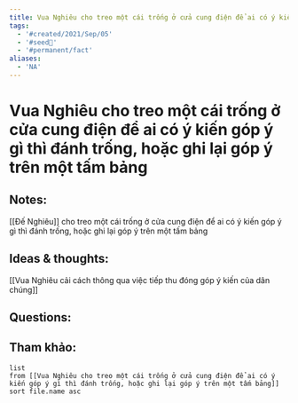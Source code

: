 ```yaml
---
title: Vua Nghiêu cho treo một cái trống ở cửa cung điện để ai có ý kiến góp ý gì thì đánh trống, hoặc ghi lại góp ý trên một tấm bảng
tags:
  - '#created/2021/Sep/05'
  - '#seed🥜'
  - '#permanent/fact'
aliases:
  - 'NA'
---
```

# Vua Nghiêu cho treo một cái trống ở cửa cung điện để ai có ý kiến góp ý gì thì đánh trống, hoặc ghi lại góp ý trên một tấm bảng

## Notes:
[[Đế Nghiêu]] cho treo một cái trống ở cửa cung điện để ai có ý kiến góp ý gì thì đánh trống, hoặc ghi lại góp ý trên một tấm bảng

## Ideas & thoughts:
[[Vua Nghiêu cải cách thông qua việc tiếp thu đóng góp ý kiến của dân chúng]]

## Questions:


## Tham khảo:
```dataview
list
from [[Vua Nghiêu cho treo một cái trống ở cửa cung điện để ai có ý kiến góp ý gì thì đánh trống, hoặc ghi lại góp ý trên một tấm bảng]]
sort file.name asc
```